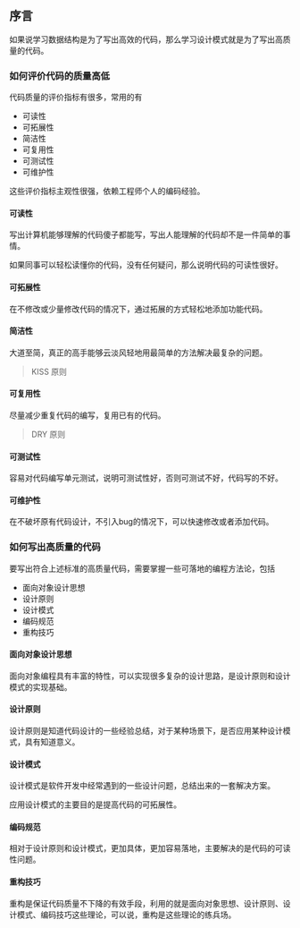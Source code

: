 ## 序言
如果说学习数据结构是为了写出高效的代码，那么学习设计模式就是为了写出高质量的代码。

### 如何评价代码的质量高低
代码质量的评价指标有很多，常用的有

- 可读性
- 可拓展性
- 简洁性
- 可复用性
- 可测试性
- 可维护性

这些评价指标主观性很强，依赖工程师个人的编码经验。

#### 可读性
写出计算机能够理解的代码傻子都能写，写出人能理解的代码却不是一件简单的事情。

如果同事可以轻松读懂你的代码，没有任何疑问，那么说明代码的可读性很好。

#### 可拓展性
在不修改或少量修改代码的情况下，通过拓展的方式轻松地添加功能代码。

#### 简洁性
大道至简，真正的高手能够云淡风轻地用最简单的方法解决最复杂的问题。

> KISS 原则

#### 可复用性
尽量减少重复代码的编写，复用已有的代码。

> DRY 原则

#### 可测试性
容易对代码编写单元测试，说明可测试性好，否则可测试不好，代码写的不好。

#### 可维护性
在不破坏原有代码设计，不引入bug的情况下，可以快速修改或者添加代码。

### 如何写出高质量的代码
要写出符合上述标准的高质量代码，需要掌握一些可落地的编程方法论，包括

- 面向对象设计思想
- 设计原则
- 设计模式
- 编码规范
- 重构技巧

#### 面向对象设计思想
面向对象编程具有丰富的特性，可以实现很多复杂的设计思路，是设计原则和设计模式的实现基础。

#### 设计原则
设计原则是知道代码设计的一些经验总结，对于某种场景下，是否应用某种设计模式，具有知道意义。

#### 设计模式
设计模式是软件开发中经常遇到的一些设计问题，总结出来的一套解决方案。

应用设计模式的主要目的是提高代码的可拓展性。

#### 编码规范
相对于设计原则和设计模式，更加具体，更加容易落地，主要解决的是代码的可读性问题。

#### 重构技巧
重构是保证代码质量不下降的有效手段，利用的就是面向对象思想、设计原则、设计模式、编码技巧这些理论，可以说，重构是这些理论的练兵场。

